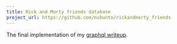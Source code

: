 ```yaml
---
title: Rick and Morty friends database
project_url: https://github.com/nubunto/rickandmorty_friends
---
```


The final implementation of my [graphql writeup](/2016/08/10/graphql-and-postgres).